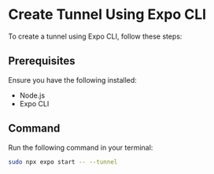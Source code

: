 # Create Tunnel Using Expo CLI

To create a tunnel using Expo CLI, follow these steps:

## Prerequisites
Ensure you have the following installed:
- Node.js
- Expo CLI

## Command

Run the following command in your terminal:
```bash
sudo npx expo start -- --tunnel
